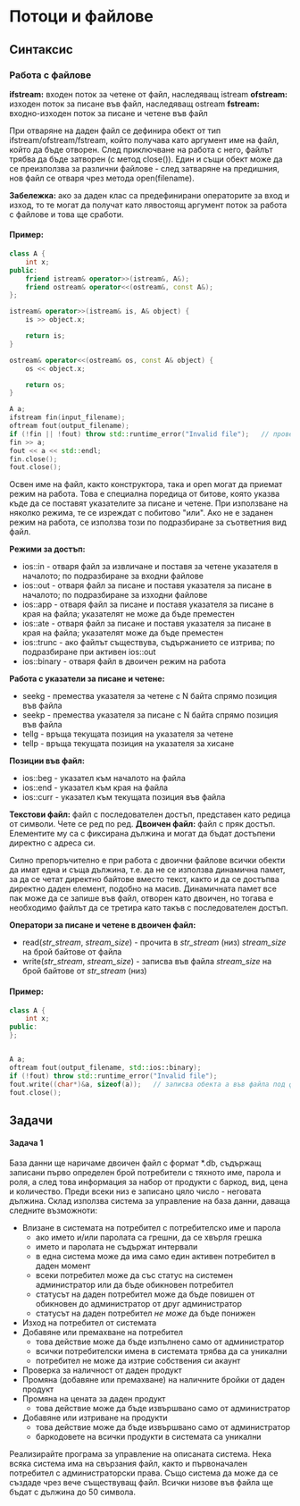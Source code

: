 # Потоци и файлове

## Синтаксис

### Работа с файлове

**ifstream:** входен поток за четене от файл, наследяващ istream
**ofstream:** изходен поток за писане във файл, наследяващ ostream
**fstream:** входно-изходен поток за писане и четене във файл

При отваряне на даден файл се дефинира обект от тип ifstream/ofstream/fstream, който получава като аргумент име на файл, който да бъде отворен. След приключване на работа с него, файлът трябва да бъде затворен (с метод close()). Един и същи обект може да се преизползва за различни файлове - след затваряне на предишния, нов файл се отваря чрез метода open(filename).

**Забележка:** ако за даден клас са предефинирани операторите за вход и изход, то те могат да получат като лявостоящ аргумент поток за работа с файлове и това ще сработи. 

#### Пример:
```c++
class A {
    int x;
public:
    friend istream& operator>>(istream&, A&);
    friend ostream& operator<<(ostream&, const A&);
};

istream& operator>>(istream& is, A& object) {
    is >> object.x;

    return is;
}

ostream& operator<<(ostream& os, const A& object) {
    os << object.x;

    return os;
}

A a;
ifstream fin(input_filename);
oftream fout(output_filename);
if (!fin || !fout) throw std::runtime_error("Invalid file");   // проверка за правилно отворени файлове
fin >> a;
fout << a << std::endl;
fin.close();
fout.close();
```

Освен име на файл, както конструктора, така и open могат да приемат режим на работа. Това е специална поредица от битове, която указва къде да се поставят указателите за писане и четене. При използване на няколко режима, те се изреждат с побитово "или". Ако не е заданен режим на работа, се използва този по подразбиране за съответния вид файл.

**Режими за достъп:**
* ios::in - отваря файл за извличане и поставя за четене указателя в началото; по подразбиране за входни файлове
* ios::out - отваря файл за писане и поставя указателя за писане в началото; по подразбиране за изходни файлове
* ios::app - отваря файл за писане и поставя указателя за писане в края на файла; указателят не може да бъде преместен
* ios::ate - отваря файл за писане и поставя указателя за писане в края на файла; указателят може да бъде преместен
* ios::trunc - ако файлът съществува, съдържанието се изтрива; по подразбиране при активен ios::out
* ios::binary - отваря файл в двоичен режим на работа


**Работа с указатели за писане и четене:**
* seekg - премества указателя за четене с N байта спрямо позиция във файла
* seekp - премества указателя за писане с N байта спрямо позиция във файла
* tellg - връща текущата позиция на указателя за четене
* tellp - връща текущата позиция на указателя за хисане


**Позиции във файл:**
* ios::beg - указател към началото на файла
* ios::end - указател към края на файла
* ios::curr - указател към текущата позиция във файла

**Текстови файл:** файл с последователен достъп, представен като редица от символи. Чете се ред по ред.
**Двоичен файл:** файл с пряк достъп. Елементите му са с фиксирана дължина и могат да бъдат достъпени директно с адреса си.

Силно препоръчително е при работа с двоични файлове всички обекти да имат една и съща дължина, т.е. да не се използва динамична памет, за да се четат директно байтове вместо текст, както и да се достъпва директно даден елемент, подобно на масив. 
Динамичната памет все пак може да се запише във файл, отворен като двоичен, но тогава е необходимо файлът да се третира като такъв с последователен достъп.

**Оператори за писане и четене в двоичен файл:**
* read(*str_stream*, *stream_size*) - прочита в *str_stream* (низ) *stream_size* на брой байтове от файла
* write(*str_stream*, *stream_size*) - записва във файла *stream_size* на брой байтове от *str_stream* (низ)

#### Пример:
```c++
class A {
    int x;
public:
};


A a;
oftream fout(output_filename, std::ios::binary);
if (!fout) throw std::runtime_error("Invalid file"); 
fout.write((char*)&a, sizeof(a));   // записва обекта a във файла под формата на байтове
fout.close();
```

## Задачи

#### Задача 1
База данни ще наричаме двоичен файл с формат *.db, съдържащ записани първо определен брой потребители с тяхното име, парола и роля, а след това информация за набор от продукти с баркод, вид, цена и количество. Преди всеки низ е записано цяло число - неговата дължина. Склад използва система за управление на база данни, даваща следните възможноти:
* Влизане в системата на потребител с потребителско име и парола
    - ако името и/или паролата са грешни, да се хвърля грешка
    - името и паролата не съдържат интервали
    - в една система може да има само един активен потребител в даден момент
    - всеки потребител може да със статус на системен администратор или да бъде обикновен потребител
    - статусът на даден потребител може да бъде повишен от обикновен до администратор от друг администратор
    - статусът на даден потребител *не може* да бъде понижен
* Изход на потребител от системата
* Добавяне или премахване на потребител
    - това действие може да бъде изпълнено само от администратор
    - всички потребителски имена в системата трябва да са уникални
    - потребител не може да изтрие собствения си акаунт
* Проверка за наличност от даден продукт
* Промяна (добавяне или премахване) на наличните бройки от даден продукт
* Промяна на цената за даден продукт
    - това действие може да бъде извършвано само от администратор
* Добавяне или изтриване на продукти
    - това действие може да бъде извършвано само от администратор
    - баркодовете на всички продукти в системата са уникални

Реализирайте програма за управление на описаната система. Нека всяка система има на свързания файл, както и първоначален потребител с администраторски права. Също система да може да се създаде чрез вече съществуващ файл.
Всички низове във файла ще бъдат с дължина до 50 символа.
